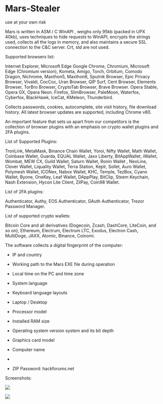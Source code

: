 # Mars-Stealer
use at your own risk

Mars is written in ASM / C WinAPI , weighs only 95kb (packed in UPX 40kb), uses techniques to hide requests to WinAPI, encrypts the strings used, collects all the logs in memory, and also maintains a secure SSL connection to the C&C server.
Crt, std are not used.​



Supported browsers list:

Internet Explorer, Microsoft Edge
Google Chrome, Chromium, Microsoft Edge (Chromium version), Kometa, Amigo, Torch, Orbitum, Comodo Dragon, Nichrome, Maxthon5, Maxthon6, Sputnik Browser, Epic Privacy Browser, Vivaldi, CocCoc, Uran Browser, QIP Surf, Cent Browser, Elements Browser, TorBro Browser, CryptoTab Browser, Brave Browser.
Opera Stable, Opera GX, Opera Neon.
Firefox, SlimBrowser, PaleMoon, Waterfox, Cyberfox, BlackHawk, IceCat, KMeleon, Thunderbird.



Collects passwords, cookies, autocomplete, site visit history, file download history.
All latest browser updates are supported, including Chrome v80.

An important feature that sets us apart from our competitors is the collection of browser plugins with an emphasis on crypto wallet plugins and 2FA plugins.​



List of Supported Plugins:

TronLink, MetaMask, Binance Chain Wallet, Yoroi, Nifty Wallet, Math Wallet, Coinbase Wallet, Guarda, EQUAL Wallet, Jaxx Liberty, BitAppWallet, iWallet, Wombat, MEW CX, Guild Wallet, Saturn Wallet, Ronin Wallet , NeoLine, Clover Wallet, Liquality Wallet, Terra Station, Keplr, Sollet, Auro Wallet, Polymesh Wallet, ICONex, Nabox Wallet, KHC, Temple, TezBox, Cyano Wallet, Byone, OneKey, Leaf Wallet, DAppPlay, BitClip, Steem Keychain, Nash Extension, Hycon Lite Client, ZilPay, Coin98 Wallet.



List of 2FA plugins:

Authenticator, Authy, EOS Authenticator, GAuth Authenticator, Trezor Password Manager.

List of supported crypto wallets:

Bitcoin Core and all derivatives (Dogecoin, Zcash, DashCore, LiteCoin, and so on), Ethereum, Electrum, Electrum LTC, Exodus, Electron Cash, MultiDoge, JAXX, Atomic, Binance, Coinomi.

The software collects a digital fingerprint of the computer:

- IP and country
- Working path to the Mars EXE file during operation
- Local time on the PC and time zone
- System language
- Keyboard language layouts
- Laptop / Desktop
- Processor model
- Installed RAM size
- Operating system version system and its bit depth
- Graphics card model
- Computer name

- 

- ZIP Password:       hackforums.net



Screenshots:


<img src="https://i.ibb.co/qsrGj6T/Unbenannt.png" ><br>


<img src="https://i.ibb.co/1fN4rcv/Unbenanddnt.png" ><br>
